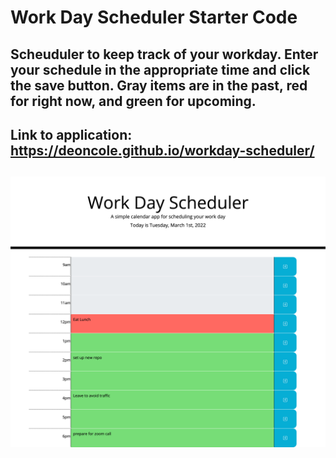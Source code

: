 # Work Day Scheduler Starter Code

## Scheuduler to keep track of your workday. Enter your schedule in the appropriate time and click the save button. Gray items are in the past, red for right now, and green for upcoming. 

## Link to application: https://deoncole.github.io/workday-scheduler/

## ![App Screenshot](/assets/images/workday-scheduler-index-html.png?raw=true "Workday Scheduler")

